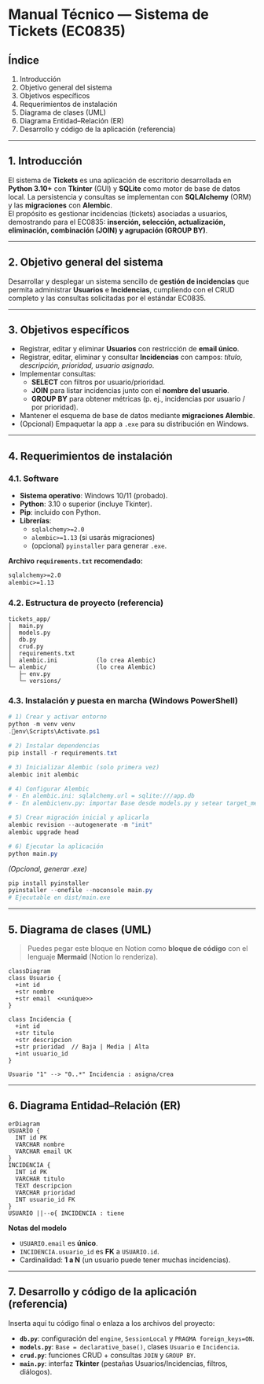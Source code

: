 # Manual Técnico — Sistema de Tickets (EC0835)

## Índice
1. Introducción  
2. Objetivo general del sistema  
3. Objetivos específicos  
4. Requerimientos de instalación  
5. Diagrama de clases (UML)  
6. Diagrama Entidad–Relación (ER)  
7. Desarrollo y código de la aplicación (referencia)

---

## 1. Introducción
El sistema de **Tickets** es una aplicación de escritorio desarrollada en **Python 3.10+** con **Tkinter** (GUI) y **SQLite** como motor de base de datos local. La persistencia y consultas se implementan con **SQLAlchemy** (ORM) y las **migraciones** con **Alembic**.  
El propósito es gestionar incidencias (tickets) asociadas a usuarios, demostrando para el EC0835: **inserción, selección, actualización, eliminación, combinación (JOIN) y agrupación (GROUP BY)**.

---

## 2. Objetivo general del sistema
Desarrollar y desplegar un sistema sencillo de **gestión de incidencias** que permita administrar **Usuarios** e **Incidencias**, cumpliendo con el CRUD completo y las consultas solicitadas por el estándar EC0835.

---

## 3. Objetivos específicos
- Registrar, editar y eliminar **Usuarios** con restricción de **email único**.  
- Registrar, editar, eliminar y consultar **Incidencias** con campos: *título, descripción, prioridad, usuario asignado*.  
- Implementar consultas:
  - **SELECT** con filtros por usuario/prioridad.
  - **JOIN** para listar incidencias junto con el **nombre del usuario**.
  - **GROUP BY** para obtener métricas (p. ej., incidencias por usuario / por prioridad).
- Mantener el esquema de base de datos mediante **migraciones Alembic**.  
- (Opcional) Empaquetar la app a `.exe` para su distribución en Windows.

---

## 4. Requerimientos de instalación

### 4.1. Software
- **Sistema operativo**: Windows 10/11 (probado).  
- **Python**: 3.10 o superior (incluye Tkinter).  
- **Pip**: incluido con Python.  
- **Librerías**:
  - `sqlalchemy>=2.0`
  - `alembic>=1.13` (si usarás migraciones)
  - (opcional) `pyinstaller` para generar `.exe`.

**Archivo `requirements.txt` recomendado:**
```txt
sqlalchemy>=2.0
alembic>=1.13
```

### 4.2. Estructura de proyecto (referencia)
```
tickets_app/
│  main.py
│  models.py
│  db.py
│  crud.py
│  requirements.txt
│  alembic.ini           (lo crea Alembic)
└─ alembic/              (lo crea Alembic)
   ├─ env.py
   └─ versions/
```

### 4.3. Instalación y puesta en marcha (Windows PowerShell)
```powershell
# 1) Crear y activar entorno
python -m venv venv
.env\Scripts\Activate.ps1

# 2) Instalar dependencias
pip install -r requirements.txt

# 3) Inicializar Alembic (solo primera vez)
alembic init alembic

# 4) Configurar Alembic
# - En alembic.ini: sqlalchemy.url = sqlite:///app.db
# - En alembic\env.py: importar Base desde models.py y setear target_metadata = Base.metadata

# 5) Crear migración inicial y aplicarla
alembic revision --autogenerate -m "init"
alembic upgrade head

# 6) Ejecutar la aplicación
python main.py
```

*(Opcional, generar .exe)*  
```powershell
pip install pyinstaller
pyinstaller --onefile --noconsole main.py
# Ejecutable en dist/main.exe
```

---

## 5. Diagrama de clases (UML)
> Puedes pegar este bloque en Notion como **bloque de código** con el lenguaje **Mermaid** (Notion lo renderiza).

```mermaid
classDiagram
class Usuario {
  +int id
  +str nombre
  +str email  <<unique>>
}

class Incidencia {
  +int id
  +str titulo
  +str descripcion
  +str prioridad  // Baja | Media | Alta
  +int usuario_id
}

Usuario "1" --> "0..*" Incidencia : asigna/crea
```

---

## 6. Diagrama Entidad–Relación (ER)
```mermaid
erDiagram
USUARIO {
  INT id PK
  VARCHAR nombre
  VARCHAR email UK
}
INCIDENCIA {
  INT id PK
  VARCHAR titulo
  TEXT descripcion
  VARCHAR prioridad
  INT usuario_id FK
}
USUARIO ||--o{ INCIDENCIA : tiene
```

**Notas del modelo**
- `USUARIO.email` es **único**.  
- `INCIDENCIA.usuario_id` es **FK** a `USUARIO.id`.  
- Cardinalidad: **1 a N** (un usuario puede tener muchas incidencias).

---

## 7. Desarrollo y código de la aplicación (referencia)
Inserta aquí tu código final o enlaza a los archivos del proyecto:

- **`db.py`**: configuración del `engine`, `SessionLocal` y `PRAGMA foreign_keys=ON`.  
- **`models.py`**: `Base = declarative_base()`, clases `Usuario` e `Incidencia`.  
- **`crud.py`**: funciones CRUD + consultas `JOIN` y `GROUP BY`.  
- **`main.py`**: interfaz **Tkinter** (pestañas Usuarios/Incidencias, filtros, diálogos).
```
